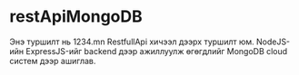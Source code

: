 # restApiMongoDB

Энэ туршилт нь 1234.mn RestfullApi хичээл дээрх туршилт юм. NodeJS-ийн ExpressJS-ийг backend дээр ажиллуулж өгөгдлийг MongoDB cloud систем дээр ашиглав.  
